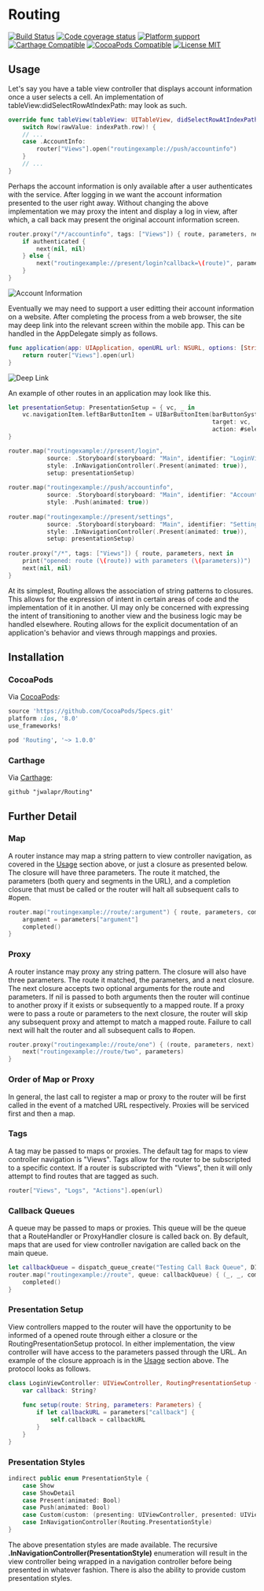 # Routing

[![Build Status](https://travis-ci.org/jwalapr/Routing.svg?branch=master)](https://travis-ci.org/jwalapr/Routing)
[![Code coverage status](https://img.shields.io/codecov/c/github/jwalapr/Routing.svg?style=flat-square)](http://codecov.io/github/jwalapr/Routing)
[![Platform support](https://img.shields.io/badge/platform-ios%20%7C%20osx%20%7C%20tvos%20%7C%20watchos-lightgrey.svg?style=flat-square)](https://img.shields.io/badge/platform-ios%20%7C%20osx%20%7C%20tvos%20%7C%20watchos-lightgrey.svg?style=flat-square) 
[![Carthage Compatible](https://img.shields.io/badge/Carthage-compatible-4BC51D.svg?style=flat)](https://github.com/Carthage/Carthage)
[![CocoaPods Compatible](https://img.shields.io/cocoapods/v/Routing.svg)](https://cocoapods.org/pods/Routing)
[![License MIT](https://img.shields.io/badge/license-MIT-blue.svg?style=flat-square)](https://github.com/Routing/Routing/blob/master/LICENSE)

## Usage

Let's say you have a table view controller that displays account information once a user selects a cell. An implementation of tableView:didSelectRowAtIndexPath: may look as such.

```swift
override func tableView(tableView: UITableView, didSelectRowAtIndexPath indexPath: NSIndexPath) {
    switch Row(rawValue: indexPath.row)! {
    // ...
    case .AccountInfo:
        router["Views"].open("routingexample://push/accountinfo")
    }
    // ...
}
```

Perhaps the account information is only available after a user authenticates with the service. After logging in we want the account information presented to the user right away. Without changing the above implementation we may proxy the intent and display a log in view, after which, a call back may present the original account information screen.

```swift
router.proxy("/*/accountinfo", tags: ["Views"]) { route, parameters, next in
    if authenticated {
        next(nil, nil)
    } else {
        next("routingexample://present/login?callback=\(route)", parameters)
    }
}
```

![Account Information](http://i.giphy.com/l0HlDRBupwd9z4wq4.gif)

Eventually we may need to support a user editting their account information on a website. After completing the process from a web browser, the site may deep link into the relevant screen within the mobile app. This can be handled in the AppDelegate simply as follows.

```swift
func application(app: UIApplication, openURL url: NSURL, options: [String : AnyObject]) -> Bool {
    return router["Views"].open(url)
}
```

![Deep Link](http://i.giphy.com/3o7TKIGLGQYT6aHp5u.gif)

An example of other routes in an application may look like this.

```swift
let presentationSetup: PresentationSetup = { vc, _ in
    vc.navigationItem.leftBarButtonItem = UIBarButtonItem(barButtonSystemItem: .Cancel, 
                                                          target: vc, 
                                                          action: #selector(vc.cancel))
}

router.map("routingexample://present/login",
           source: .Storyboard(storyboard: "Main", identifier: "LoginViewController", bundle: nil),
           style: .InNavigationController(.Present(animated: true)),
           setup: presentationSetup)
    
router.map("routingexample://push/accountinfo",
           source: .Storyboard(storyboard: "Main", identifier: "AccountInfoViewController", bundle: nil),
           style: .Push(animated: true))
    
router.map("routingexample://present/settings",
           source: .Storyboard(storyboard: "Main", identifier: "SettingsViewController", bundle: nil),
           style: .InNavigationController(.Present(animated: true)),
           setup: presentationSetup)
    
router.proxy("/*", tags: ["Views"]) { route, parameters, next in
    print("opened: route (\(route)) with parameters (\(parameters))")
    next(nil, nil)
}
```

At its simplest, Routing allows the association of string patterns to closures. This allows for the expression of intent in certain areas of code and the implementation of it in another. UI may only be concerned with expressing the intent of transitioning to another view and the business logic may be handled elsewhere. Routing allows for the explicit documentation of an application's behavior and views through mappings and proxies.

## Installation

### CocoaPods

Via [CocoaPods](https://cocoapods.org/pods/Routing):

```ruby
source 'https://github.com/CocoaPods/Specs.git'
platform :ios, '8.0'
use_frameworks!

pod 'Routing', '~> 1.0.0'
```

### Carthage

Via [Carthage](https://github.com/Carthage/Carthage):

```ogdl
github "jwalapr/Routing"
```
## Further Detail

### Map

A router instance may map a string pattern to view controller navigation, as covered in the [Usage](#Usage) section above, or just a closure as presented below. The closure will have three parameters. The route it matched, the parameters (both query and segments in the URL), and a completion closure that must be called or the router will halt all subsequent calls to #open.

```swift
router.map("routingexample://route/:argument") { route, parameters, completed in
    argument = parameters["argument"]
    completed()
}
```

### Proxy

A router instance may proxy any string pattern. The closure will also have three parameters. The route it matched, the parameters, and a next closure. The next closure accepts two optional arguments for the route and parameters. If nil is passed to both arguments then the router will continue to another proxy if it exists or subsequently to a mapped route. If a proxy were to pass a route or parameters to the next closure, the router will skip any subsequent proxy and attempt to match a mapped route. Failure to call next will halt the router and all subsequent calls to #open. 

```swift
router.proxy("routingexample://route/one") { (route, parameters, next) -> Void in
    next("routingexample://route/two", parameters)
}
```

### Order of Map or Proxy

In general, the last call to register a map or proxy to the router will be first called in the event of a matched URL respectively. Proxies will be serviced first and then a map.

### Tags

A tag may be passed to maps or proxies. The default tag for maps to view controller navigation is "Views". Tags allow for the router to be subscripted to a specific context. If a router is subscripted with "Views", then it will only attempt to find routes that are tagged as such.

```swift
router["Views", "Logs", "Actions"].open(url)
```

### Callback Queues

A queue may be passed to maps or proxies. This queue will be the queue that a RouteHandler or ProxyHandler closure is called back on. By default, maps that are used for view controller navigation are called back on the main queue.

```swift
let callbackQueue = dispatch_queue_create("Testing Call Back Queue", DISPATCH_QUEUE_SERIAL) 
router.map("routingexample://route", queue: callbackQueue) { (_, _, completed) in
    completed()
}
```

### Presentation Setup

View controllers mapped to the router will have the opportunity to be informed of a opened route through either a closure or the RoutingPresentationSetup protocol. In either implementation, the view controller will have access to the parameters passed through the URL. An example of the closure approach is in the [Usage](#Usage) section above. The protocol looks as follows.

```swift
class LoginViewController: UIViewController, RoutingPresentationSetup {
    var callback: String?
    
    func setup(route: String, parameters: Parameters) {
        if let callbackURL = parameters["callback"] {
            self.callback = callbackURL
        }
    }
}
```

### Presentation Styles

```swift
indirect public enum PresentationStyle {
    case Show
    case ShowDetail
    case Present(animated: Bool)
    case Push(animated: Bool)
    case Custom(custom: (presenting: UIViewController, presented: UIViewController, completed: Routing.Completed) -> Void)
    case InNavigationController(Routing.PresentationStyle)
}
```

The above presentation styles are made available. The recursive **.InNavigationController(PresentationStyle)** enumeration will result in the view controller being wrapped in a navigation controller before being presented in whatever fashion. There is also the ability to provide custom presentation styles.

